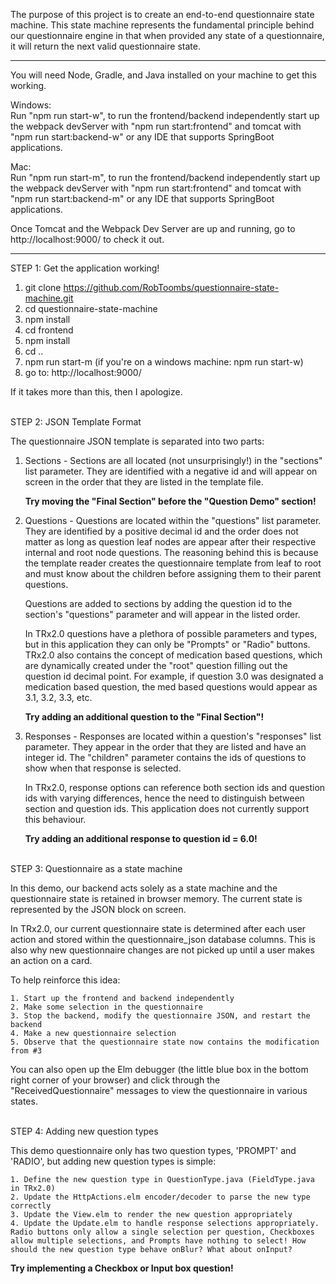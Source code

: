 The purpose of this project is to create an end-to-end questionnaire state machine. This state machine represents the fundamental principle behind our questionnaire engine in that when provided any state of a questionnaire, it will return the next valid questionnaire state. 

-------------------------------------------------------------------------------------------------------------------
You will need Node, Gradle, and Java installed on your machine to get this working.

Windows:\
Run "npm run start-w", to run the frontend/backend independently start up the webpack devServer with "npm run start:frontend" and tomcat with "npm run start:backend-w" or any IDE that supports SpringBoot applications.  

Mac:\
Run "npm run start-m", to run the frontend/backend independently start up the webpack devServer with "npm run start:frontend" and tomcat with "npm run start:backend-m" or any IDE that supports SpringBoot applications.  

Once Tomcat and the Webpack Dev Server are up and running, go to http://localhost:9000/ to check it out.

-------------------------------------------------------------------------------------------------------------------
STEP 1: Get the application working!

1. git clone https://github.com/RobToombs/questionnaire-state-machine.git
2. cd questionnaire-state-machine
3. npm install
4. cd frontend
5. npm install
6. cd ..
7. npm run start-m (if you're on a windows machine: npm run start-w)
8. go to: http://localhost:9000/

If it takes more than this, then I apologize.

\
STEP 2: JSON Template Format

The questionnaire JSON template is separated into two parts:
1. Sections - Sections are all located (not unsurprisingly!) in the "sections" list parameter. They are identified with a negative id and will appear on screen in the order that they are listed in the template file.
 
    **Try moving the "Final Section" before the "Question Demo" section!** 
    
2. Questions - Questions are located within the "questions" list parameter. They are identified by a positive decimal id and the order does not matter as long as question leaf nodes are appear after their respective internal and root node questions. The reasoning behind this is because the template reader creates the questionnaire template from leaf to root and must know about the children before assigning them to their parent questions. 
    
    Questions are added to sections by adding the question id to the section's "questions" parameter and will appear in the listed order.
    
    In TRx2.0 questions have a plethora of possible parameters and types, but in this application they can only be "Prompts" or "Radio" buttons. TRx2.0 also contains the concept of medication based questions, which are dynamically created under the "root" question filling out the question id decimal point. For example, if question 3.0 was designated a medication based question, the med based questions would appear as 3.1, 3.2, 3.3, etc. 
    
   **Try adding an additional question to the "Final Section"!** 
   
3. Responses - Responses are located within a question's "responses" list parameter. They appear in the order that they are listed and have an integer id. The "children" parameter contains the ids of questions to show when that response is selected.

    In TRx2.0, response options can reference both section ids and question ids with varying differences, hence the need to distinguish between section and question ids. This application does not currently support this behaviour.
    
    **Try adding an additional response to question id = 6.0!**
    
\
STEP 3: Questionnaire as a state machine

In this demo, our backend acts solely as a state machine and the questionnaire state is retained in browser memory. The current state is represented by the JSON block on screen.

In TRx2.0, our current questionnaire state is determined after each user action and stored within the questionnaire_json database columns. This is also why new questionnaire changes are not picked up until a user makes an action on a card.

To help reinforce this idea:
    
    1. Start up the frontend and backend independently
    2. Make some selection in the questionnaire
    3. Stop the backend, modify the questionnaire JSON, and restart the backend 
    4. Make a new questionnaire selection
    5. Observe that the questionnaire state now contains the modification from #3
    
You can also open up the Elm debugger (the little blue box in the bottom right corner of your browser) and click through the "ReceivedQuestionnaire" messages to view the questionnaire in various states.

\
STEP 4: Adding new question types

This demo questionnaire only has two question types, 'PROMPT' and 'RADIO', but adding new question types is simple:
 
    1. Define the new question type in QuestionType.java (FieldType.java in TRx2.0)
    2. Update the HttpActions.elm encoder/decoder to parse the new type correctly
    3. Update the View.elm to render the new question appropriately
    4. Update the Update.elm to handle response selections appropriately. Radio buttons only allow a single selection per question, Checkboxes allow multiple selections, and Prompts have nothing to select! How should the new question type behave onBlur? What about onInput?
    
   **Try implementing a Checkbox or Input box question!**
   
   